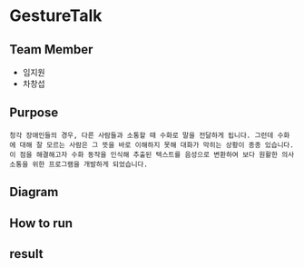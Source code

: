 # GestureTalk
## Team Member
- 임지원
- 차창섭
## Purpose
```
청각 장애인들의 경우, 다른 사람들과 소통할 때 수화로 말을 전달하게 됩니다. 그런데 수화에 대해 잘 모르는 사람은 그 뜻을 바로 이해하지 못해 대화가 막히는 상황이 종종 있습니다. 이 점을 해결해고자 수화 동작을 인식해 추출된 텍스트를 음성으로 변환하여 보다 원활한 의사소통을 위한 프로그램을 개발하게 되었습니다.
```
## Diagram

## How to run

## result
